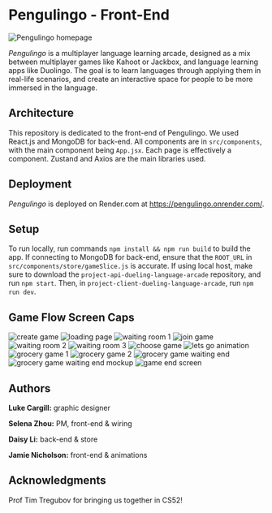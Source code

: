 # Pengulingo - Front-End

![Pengulingo homepage](./assets/homepage.png)

_Pengulingo_ is a multiplayer language learning arcade, designed as a mix between multiplayer games like Kahoot or Jackbox, and language learning apps like Duolingo. The goal is to learn languages through applying them in real-life scenarios, and create an interactive space for people to be more immersed in the language.

## Architecture

This repository is dedicated to the front-end of Pengulingo. We used React.js and MongoDB for back-end. All components are in `src/components`, with the main component being `App.jsx`. Each page is effectively a component. Zustand and Axios are the main libraries used.

## Deployment

_Pengulingo_ is deployed on Render.com at https://pengulingo.onrender.com/.

## Setup

To run locally, run commands `npm install && npm run build` to build the app. If connecting to MongoDB for back-end, ensure that the `ROOT_URL` in `src/components/store/gameSlice.js` is accurate. If using local host, make sure to download the `project-api-dueling-language-arcade` repository, and run `npm start`. Then, in `project-client-dueling-language-arcade`, run `npm run dev`.

## Game Flow Screen Caps

![create game](./assets/creategame.png)
![loading page](./assets/loading.png)
![waiting room 1](./assets/waitingroom.png)
![join game](./assets/joingame.png)
![waiting room 2](./assets/waitingroom-nonadmin.png)
![waiting room 3](./assets/waitingroom-admin.png)
![choose game](./assets/choosegame.png)
![lets go animation](./assets/letsgopage.png)
![grocery game 1](./assets/grocerygame-1.png)
![grocery game 2](./assets/grocerygame-2.png)
![grocery game waiting end](./assets/waitendscreen.png)
![grocery game waiting end mockup](./assets/Finished.png)
![game end screen](./assets/gameendscreen.png)

## Authors

**Luke Cargill:** graphic designer

**Selena Zhou:** PM, front-end & wiring

**Daisy Li:** back-end & store

**Jamie Nicholson:** front-end & animations

## Acknowledgments

Prof Tim Tregubov for bringing us together in CS52!